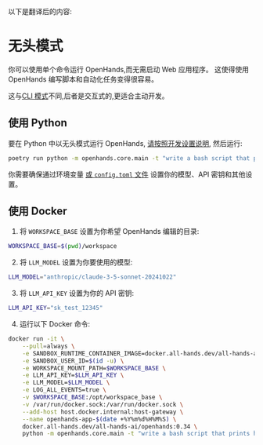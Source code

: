 以下是翻译后的内容:

# 无头模式

你可以使用单个命令运行 OpenHands,而无需启动 Web 应用程序。
这使得使用 OpenHands 编写脚本和自动化任务变得很容易。

这与[CLI 模式](cli-mode)不同,后者是交互式的,更适合主动开发。

## 使用 Python

要在 Python 中以无头模式运行 OpenHands,
[请按照开发设置说明](https://github.com/All-Hands-AI/OpenHands/blob/main/Development.md),
然后运行:

```bash
poetry run python -m openhands.core.main -t "write a bash script that prints hi"
```

你需要确保通过环境变量
[或 `config.toml` 文件](https://github.com/All-Hands-AI/OpenHands/blob/main/config.template.toml)
设置你的模型、API 密钥和其他设置。

## 使用 Docker

1. 将 `WORKSPACE_BASE` 设置为你希望 OpenHands 编辑的目录:

```bash
WORKSPACE_BASE=$(pwd)/workspace
```

2. 将 `LLM_MODEL` 设置为你要使用的模型:

```bash
LLM_MODEL="anthropic/claude-3-5-sonnet-20241022"

```

3. 将 `LLM_API_KEY` 设置为你的 API 密钥:

```bash
LLM_API_KEY="sk_test_12345"
```

4. 运行以下 Docker 命令:

```bash
docker run -it \
    --pull=always \
    -e SANDBOX_RUNTIME_CONTAINER_IMAGE=docker.all-hands.dev/all-hands-ai/runtime:0.34-nikolaik \
    -e SANDBOX_USER_ID=$(id -u) \
    -e WORKSPACE_MOUNT_PATH=$WORKSPACE_BASE \
    -e LLM_API_KEY=$LLM_API_KEY \
    -e LLM_MODEL=$LLM_MODEL \
    -e LOG_ALL_EVENTS=true \
    -v $WORKSPACE_BASE:/opt/workspace_base \
    -v /var/run/docker.sock:/var/run/docker.sock \
    --add-host host.docker.internal:host-gateway \
    --name openhands-app-$(date +%Y%m%d%H%M%S) \
    docker.all-hands.dev/all-hands-ai/openhands:0.34 \
    python -m openhands.core.main -t "write a bash script that prints hi" --no-auto-continue
```
